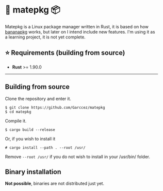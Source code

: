 # :mate: matepkg :package:

Matepkg is a Linux package manager written in Rust, it is based on how [bananapkg](https://github.com/slackjeff/bananapkg) works, but later on I intend include new features. I'm using it as a learning project, it is not yet complete.

## :star: Requirements (building from source)
* **Rust** >= 1.90.0 <br/>

----

## Building from source
Clone the repository and enter it.
```
$ git clone https://github.com/Garccez/matepkg
$ cd matepkg
```
Compile it.
```
$ cargo build --release
```
Or, if you wish to install it
```
# cargo install --path . --root /usr/
```
Remove ``--root /usr/`` if you do not wish to install in your /usr/bin/ folder.

## Binary installation
**Not possible**, binaries are not distributed just yet.

